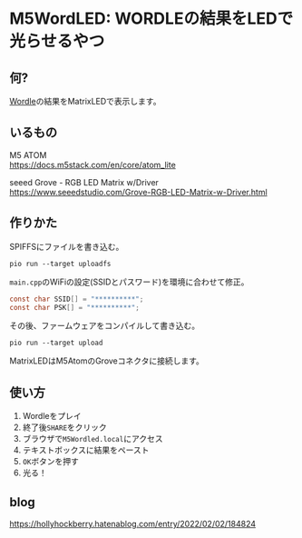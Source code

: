 # M5WordLED: WORDLEの結果をLEDで光らせるやつ

## 何?

[Wordle](https://www.powerlanguage.co.uk/wordle/)の結果をMatrixLEDで表示します。

## いるもの

M5 ATOM  
https://docs.m5stack.com/en/core/atom_lite  

seeed Grove - RGB LED Matrix w/Driver  
https://www.seeedstudio.com/Grove-RGB-LED-Matrix-w-Driver.html  

## 作りかた

SPIFFSにファイルを書き込む。

```
pio run --target uploadfs
```

```main.cpp```のWiFiの設定(SSIDとパスワード)を環境に合わせて修正。

```c
const char SSID[] = "**********";
const char PSK[] = "**********";
```

その後、ファームウェアをコンパイルして書き込む。

```
pio run --target upload
```

MatrixLEDはM5AtomのGroveコネクタに接続します。

## 使い方

1. Wordleをプレイ
2. 終了後```SHARE```をクリック
3. ブラウザで```M5Wordled.local```にアクセス
4. テキストボックスに結果をペースト
5. ```OK```ボタンを押す
6. 光る！

## blog

https://hollyhockberry.hatenablog.com/entry/2022/02/02/184824
